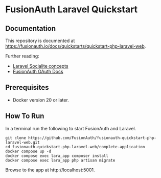 # FusionAuth Laravel Quickstart

## Documentation

This repository is documented at https://fusionauth.io/docs/quickstarts/quickstart-php-laravel-web.

Further reading:
- [Laravel Socialite concepts](https://laravel.com/docs/10.x/socialite)
- [FusionAuth OAuth Docs](https://fusionauth.io/docs/v1/tech/oauth/endpoints)

## Prerequisites

- Docker version 20 or later.

## How To Run

In a terminal run the following to start FusionAuth and Laravel.

```shell
git clone https://github.com/FusionAuth/fusionauth-quickstart-php-laravel-web.git
cd fusionauth-quickstart-php-laravel-web/complete-application
docker compose up -d
docker compose exec lara_app composer install
docker compose exec lara_app php artisan migrate
```

Browse to the app at http://localhost:5001.